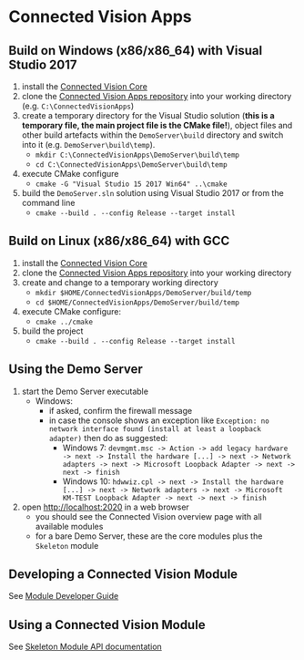 # Connected Vision Apps

## Build on Windows (x86/x86_64) with Visual Studio 2017

1. install the [Connected Vision Core](https://github.com/ConnectedVision/connectedvision/blob/master/README.md)
2. clone the [Connected Vision Apps repository](https://github.com/ConnectedVision/connectedvision-apps) into your working directory (e.g. `C:\ConnectedVisionApps`)
3. create a temporary directory for the Visual Studio solution (**this is a temporary file, the main project file is the CMake file!**), object files and other build artefacts within the `DemoServer\build` directory and switch into it (e.g. `DemoServer\build\temp`).
	- `mkdir C:\ConnectedVisionApps\DemoServer\build\temp`
	- `cd C:\ConnectedVisionApps\DemoServer\build\temp`
4. execute CMake configure
	- `cmake -G "Visual Studio 15 2017 Win64" ..\cmake`
5. build the `DemoServer.sln` solution using Visual Studio 2017 or from the command line
	- `cmake --build . --config Release --target install`

## Build on Linux (x86/x86_64) with GCC

1. install the [Connected Vision Core](https://github.com/ConnectedVision/connectedvision/blob/master/README.md)
2. clone the [Connected Vision Apps repository](https://github.com/ConnectedVision/connectedvision-apps) into your working directory
3. create and change to a temporary working directory
	- `mkdir $HOME/ConnectedVisionApps/DemoServer/build/temp`
	- `cd $HOME/ConnectedVisionApps/DemoServer/build/temp`
4. execute CMake configure:
	- `cmake ../cmake`
5. build the project
	- `cmake --build . --config Release --target install`

## Using the Demo Server
1. start the Demo Server executable
	- Windows:
		- if asked, confirm the firewall message
		- in case the console shows an exception like `Exception: no network interface found (install at least a loopback adapter)` then do as suggested:
			- Windows 7: `devmgmt.msc -> Action -> add legacy hardware -> next -> Install the hardware [...] -> next -> Network adapters -> next -> Microsoft Loopback Adapter -> next -> next -> finish`
			- Windows 10: `hdwwiz.cpl -> next -> Install the hardware [...] -> next -> Network adapters -> next -> Microsoft KM-TEST Loopback Adapter -> next -> next -> finish`
1. open [http://localhost:2020](http://localhost:2020) in a web browser
	- you should see the Connected Vision overview page with all available modules
	- for a bare Demo Server, these are the core modules plus the `Skeleton` module

## Developing a Connected Vision Module

See [Module Developer Guide](doc/ModuleDeveloperGuide.md)

## Using a Connected Vision Module

See [Skeleton Module API documentation](https://htmlpreview.github.io/?https://raw.githubusercontent.com/ConnectedVision/connectedvision-apps/master/Skeleton/doc/html/index.html)

